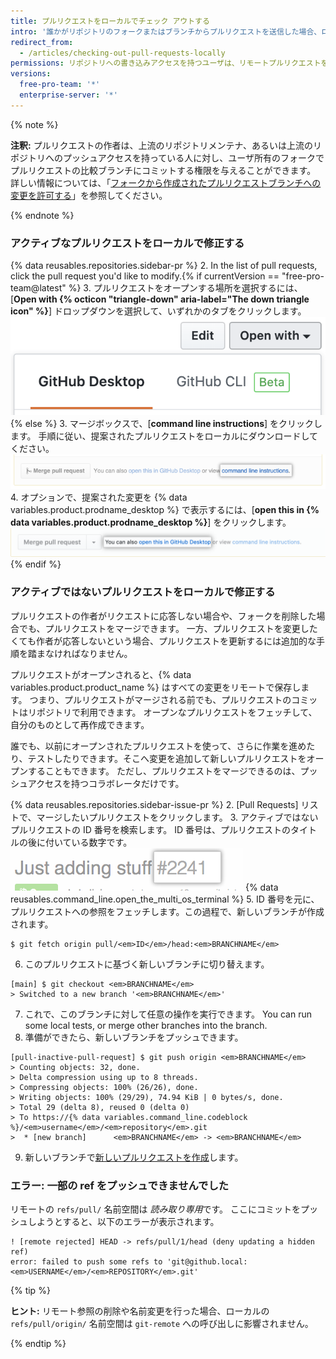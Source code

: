 ```yaml
---
title: プルリクエストをローカルでチェック アウトする
intro: '誰かがリポジトリのフォークまたはブランチからプルリクエストを送信した場合、ローカルでマージして、マージコンフリクトを解決するか、{% data variables.product.product_name %} でマージする前に変更をテストおよび検証できます。'
redirect_from:
  - /articles/checking-out-pull-requests-locally
permissions: リポジトリへの書き込みアクセスを持つユーザは、リモートプルリクエストをローカルにプルダウンできます。
versions:
  free-pro-team: '*'
  enterprise-server: '*'
---
```


  {% note %}

  **注釈:** プルリクエストの作者は、上流のリポジトリメンテナ、あるいは上流のリポジトリへのプッシュアクセスを持っている人に対し、ユーザ所有のフォークでプルリクエストの比較ブランチにコミットする権限を与えることができます。 詳しい情報については、「[フォークから作成されたプルリクエストブランチへの変更を許可する](/articles/allowing-changes-to-a-pull-request-branch-created-from-a-fork)」を参照してください。

  {% endnote %}

### アクティブなプルリクエストをローカルで修正する

{% data reusables.repositories.sidebar-pr %}
2. In the list of pull requests, click the pull request you'd like to modify.{% if currentVersion == "free-pro-team@latest" %}
3. プルリクエストをオープンする場所を選択するには、[**Open with {% octicon "triangle-down" aria-label="The down triangle icon" %}**] ドロップダウンを選択して、いずれかのタブをクリックします。 ![Link to access command line pull request instructions](/assets/images/help/pull_requests/open-with-button.png){% else %}
3. マージボックスで、[**command line instructions**] をクリックします。 手順に従い、提案されたプルリクエストをローカルにダウンロードしてください。 ![コマンドラインのプルリクエスト手順へのリンク](/assets/images/help/pull_requests/pull_request_show_command_line_merge.png)
4. オプションで、提案された変更を {% data variables.product.prodname_desktop %} で表示するには、[**open this in {% data variables.product.prodname_desktop %}**] をクリックします。 ![Link to open a pull request locally in Desktop](/assets/images/help/desktop/open-pr-in-desktop.png){% endif %}

### アクティブではないプルリクエストをローカルで修正する

プルリクエストの作者がリクエストに応答しない場合や、フォークを削除した場合でも、プルリクエストをマージできます。 一方、プルリクエストを変更したくても作者が応答しないという場合、プルリクエストを更新するには追加的な手順を踏まなければなりません。

プルリクエストがオープンされると、{% data variables.product.product_name %} はすべての変更をリモートで保存します。 つまり、プルリクエストがマージされる前でも、プルリクエストのコミットはリポジトリで利用できます。 オープンなプルリクエストをフェッチして、自分のものとして再作成できます。

誰でも、以前にオープンされたプルリクエストを使って、さらに作業を進めたり、テストしたりできます。そこへ変更を追加して新しいプルリクエストをオープンすることもできます。 ただし、プルリクエストをマージできるのは、プッシュアクセスを持つコラボレータだけです。

{% data reusables.repositories.sidebar-issue-pr %}
2. [Pull Requests] リストで、マージしたいプルリクエストをクリックします。
3. アクティブではないプルリクエストの ID 番号を検索します。 ID 番号は、プルリクエストのタイトルの後に付いている数字です。 ![プルリクエストの ID 番号](/assets/images/help/pull_requests/pull_request_id_number.png)
{% data reusables.command_line.open_the_multi_os_terminal %}
5. ID 番号を元に、プルリクエストへの参照をフェッチします。この過程で、新しいブランチが作成されます。
  ```shell
  $ git fetch origin pull/<em>ID</em>/head:<em>BRANCHNAME</em>
  ```
6. このプルリクエストに基づく新しいブランチに切り替えます。
  ```shell
  [main] $ git checkout <em>BRANCHNAME</em>
  > Switched to a new branch '<em>BRANCHNAME</em>'
  ```
7. これで、このブランチに対して任意の操作を実行できます。 You can run some local tests, or merge other branches into the branch.
8. 準備ができたら、新しいブランチをプッシュできます。
  ```shell
  [pull-inactive-pull-request] $ git push origin <em>BRANCHNAME</em>
  > Counting objects: 32, done.
  > Delta compression using up to 8 threads.
  > Compressing objects: 100% (26/26), done.
  > Writing objects: 100% (29/29), 74.94 KiB | 0 bytes/s, done.
  > Total 29 (delta 8), reused 0 (delta 0)
  > To https://{% data variables.command_line.codeblock %}/<em>username</em>/<em>repository</em>.git
  >  * [new branch]      <em>BRANCHNAME</em> -> <em>BRANCHNAME</em>
  ```
9. 新しいブランチで[新しいプルリクエストを作成](/articles/creating-a-pull-request)します。

### エラー: 一部の ref をプッシュできませんでした

リモートの `refs/pull/` 名前空間は *読み取り専用*です。 ここにコミットをプッシュしようとすると、以下のエラーが表示されます。
```shell
! [remote rejected] HEAD -> refs/pull/1/head (deny updating a hidden ref)
error: failed to push some refs to 'git@github.local:<em>USERNAME</em>/<em>REPOSITORY</em>.git'
```

{% tip %}

**ヒント:** リモート参照の削除や名前変更を行った場合、ローカルの `refs/pull/origin/` 名前空間は `git-remote` への呼び出しに影響されません。

{% endtip %}
